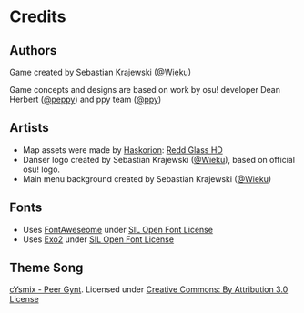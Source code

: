 # Credits

## Authors

Game created by Sebastian Krajewski ([@Wieku](https://github.com/Wieku))

Game concepts and designs are based on work by osu! developer Dean Herbert ([@peppy](https://github.com/peppy)) and ppy team ([@ppy](https://github.com/ppy))

## Artists
* Map assets were made by [Haskorion](https://osu.ppy.sh/users/3252321): [Redd Glass HD](https://osu.ppy.sh/community/forums/topics/211396)
* Danser logo created by Sebastian Krajewski ([@Wieku](https://github.com/Wieku)), based on official osu! logo.
* Main menu background created by Sebastian Krajewski ([@Wieku](https://github.com/Wieku))

## Fonts

* Uses [FontAweseome](https://fontawesome.com/) under [SIL Open Font License](http://scripts.sil.org/cms/scripts/page.php?site_id=nrsi&id=OFL_web)
* Uses [Exo2](https://fonts.google.com/specimen/Exo+2) under [SIL Open Font License](http://scripts.sil.org/cms/scripts/page.php?site_id=nrsi&id=OFL_web)

## Theme Song

[cYsmix - Peer Gynt](https://www.newgrounds.com/audio/listen/724710).
Licensed under [Creative Commons: By Attribution 3.0 License](http://creativecommons.org/licenses/by/3.0/)
